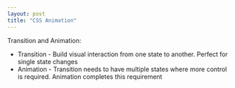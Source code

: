 ```yaml
---
layout: post
title: "CSS Animation"
---
```


Transition and Animation:

- Transition - Build visual interaction from one state to another. Perfect for single state changes
- Animation - Transition needs to have multiple states where more control is required. Animation completes this requirement
